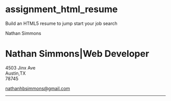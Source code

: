# assignment_html_resume
Build an HTML5 resume to jump start your job search
<p>Nathan Simmons</p>
<h1>Nathan Simmons|Web Developer</h1>
<p>4503 Jinx Ave<br>Austin,TX<br>78745</p>
<p><a href="mailto:nathanhbsimmons@gmail.com">nathanhbsimmons@gmail.com</a></p>
<hr>
